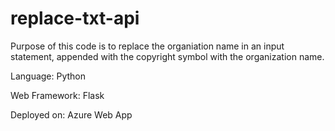 <h1>replace-txt-api</h1>
Purpose of this code is to replace the organiation name in an input statement, appended with the copyright symbol with the organization name.

<p>Language: Python</p>
<p>Web Framework: Flask</p>
<p>Deployed on: Azure Web App</p>

